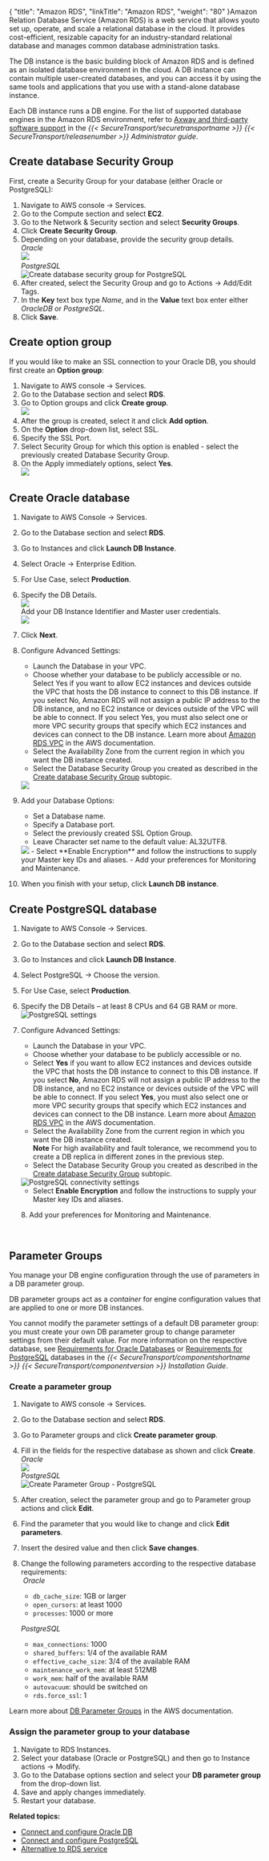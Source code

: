 {
    "title": "Amazon RDS",
    "linkTitle": "Amazon RDS",
    "weight": "80"
}Amazon Relation Database Service (Amazon RDS) is a web service that allows youto set up, operate, and scale a relational database in the cloud. It provides cost-efficient, resizable capacity for an industry-standard relational database and manages common database administration tasks.

The DB instance is the basic building block of Amazon RDS and is defined as an isolated database environment in the cloud. A DB instance can contain multiple user-created databases, and you can access it by using the same tools and applications that you use with a stand-alone database instance.

Each DB instance runs a DB engine. For the list of supported database engines in the Amazon RDS environment, refer to <a href="https://docs.axway.com/bundle/SecureTransport_55_AdministratorGuide_allOS_en_HTML5/page/Content/AdministratorsGuide/introduction/r_st_Axway_and_third-party_software_support.htm" class="MCXref xref">Axway and third-party software support</a> in the *{{< SecureTransport/securetransportname  >}} {{< SecureTransport/releasenumber  >}} Administrator guide*.

<span id="Create"></span>

## Create database Security Group

First, create a Security Group for your database (either Oracle or PostgreSQL):

1.  Navigate to AWS console -> Services.
2.  Go to the Compute section and select **EC2**.
3.  Go to the Network & Security section and select **Security Groups**.
4.  Click **Create Security Group**.
5.  Depending on your database, provide the security group details.  
    *Oracle*  
    <img src="/Images/SecureTransport/db-create-oracleSG.PNG" class="maxWidth" />  
    *PostgreSQL*  
    <img src="/Images/SecureTransport/db-create-postgreSG.PNG" title="Create database security group for PostgreSQL" class="maxWidth" alt="Create database security group for PostgreSQL" />  
6.  After created, select the Security Group and go to Actions -> Add/Edit Tags.
7.  In the **Key** text box type *Name*, and in the **Value** text box enter either *OracleDB* or *PostgreSQL*.
8.  Click **Save**.

## Create option group

If you would like to make an SSL connection to your Oracle DB, you should first create an **Option group**:

1.  Navigate to AWS console -> Services.
2.  Go to the Database section and select **RDS**.
3.  Go to Option groups and click **Create group**.  
    <img src="/Images/SecureTransport/create-opt-gr.PNG" class="maxWidth" />  
4.  After the group is created, select it and click **Add option**.
5.  On the **Option** drop-down list, select SSL.
6.  Specify the SSL Port.
7.  Select Security Group for which this option is enabled - select the previously created Database Security Group.
8.  On the Apply immediately options, select **Yes**.  
    <img src="/Images/SecureTransport/add-ssl.PNG" class="maxWidth" />  

## Create Oracle database

1.  Navigate to AWS Console -> Services.
2.  Go to the Database section and select **RDS**.
3.  Go to Instances and click **Launch DB Instance**.
4.  Select Oracle -> Enterprise Edition.
5.  For Use Case, select **Production**.
6.  Specify the DB Details.  
    <img src="/Images/SecureTransport/db-details.PNG" class="maxWidth" />  
    Add your DB Instance Identifier and Master user credentials.  
    <img src="/Images/SecureTransport/db-settings.PNG" class="maxWidth" />  
7.  Click **Next**.
8.  Configure Advanced Settings:
    -   Launch the Database in your VPC.
    -   Choose whether your database to be publicly accessible or no.  
        Select Yes if you want to allow EC2 instances and devices outside the VPC that hosts the DB instance to connect to this DB instance. If you select No, Amazon RDS will not assign a public IP address to the DB instance, and no EC2 instance or devices outside of the VPC will be able to connect. If you select Yes, you must also select one or more VPC security groups that specify which EC2 instances and devices can connect to the DB instance. Learn more about [Amazon RDS VPC](https://docs.aws.amazon.com/AmazonRDS/latest/UserGuide/USER_VPC.Scenarios.html) in the AWS documentation.
    -   Select the Availability Zone from the current region in which you want the DB instance created.
    -   Select the Database Security Group you created as described in the <a href="#Create" class="MCXref xref">Create database Security Group</a> subtopic.

      
    <img src="/Images/SecureTransport/db-net-sec.PNG" class="maxWidth" />  
9.  Add your Database Options:
    -   Set a Database name.
    -   Specify a Database port.
    -   Select the previously created SSL Option Group.
    -   Leave Character set name to the default value: AL32UTF8.

    <img src="/Images/SecureTransport/db-options.PNG" class="maxWidth" />  
    -   Select **Enable Encryption** and follow the instructions to supply your Master key IDs and aliases.
    -   Add your preferences for Monitoring and Maintenance.
10. When you finish with your setup, click **Launch DB instance**.

## Create PostgreSQL database

1.  Navigate to AWS Console -> Services.

2.  Go to the Database section and select **RDS**.

3.  Go to Instances and click **Launch DB Instance**.

4.  Select PostgreSQL -> Choose the version.

5.  For Use Case, select **Production**.

6.  Specify the DB Details – at least 8 CPUs and 64 GB RAM or more.  
    <img src="/Images/SecureTransport/db-postgre-settings.png" title="PostgreSQL settings" class="maxWidth" alt="PostgreSQL settings" />

7.  Configure Advanced Settings:  

    -   Launch the Database in your VPC.
    -   Choose whether your database to be publicly accessible or no.
    -   Select **Yes** if you want to allow EC2 instances and devices outside the VPC that hosts the DB instance to connect to this DB instance. If you select **No**, Amazon RDS will not assign a public IP address to the DB instance, and no EC2 instance or devices outside of the VPC will be able to connect. If you select **Yes**, you must also select one or more VPC security groups that specify which EC2 instances and devices can connect to the DB instance. Learn more about [Amazon RDS VPC](https://docs.aws.amazon.com/AmazonRDS/latest/UserGuide/USER_VPC.Scenarios.html) in the AWS documentation.
    -   Select the Availability Zone from the current region in which you want the DB instance created.  
        **Note** For high availability and fault tolerance, we recommend you to create a DB replica in different zones in the previous step.
    -   Select the Database Security Group you created as described in the <a href="#Create" class="MCXref xref">Create database Security Group</a> subtopic.

    <img src="/Images/SecureTransport/db-postgre-connectivity.png" title="PostgreSQL connectivity settings" class="maxWidth" alt="PostgreSQL connectivity settings" />

    -   Select **Enable Encryption** and follow the instructions to supply your Master key IDs and aliases.

    8\. Add your preferences for Monitoring and Maintenance.

 

## Parameter Groups

You manage your DB engine configuration through the use of parameters in a DB parameter group.

DB parameter groups act as a *container* for engine configuration values that are applied to one or more DB instances.

You cannot modify the parameter settings of a default DB parameter group: you must create your own DB parameter group to change parameter settings from their default value. For more information on the respective database, see <a href="https://docs.axway.com/bundle/SecureTransport_55_InstallationGuide_allOS_en_HTML5/page/Content/InstallationGuide/prereqs/Requirements_for_Oracle_databases.htm" class="MCXref xref">Requirements for Oracle Databases</a> or <a href="https://docs.axway.com/bundle/SecureTransport_55_InstallationGuide_allOS_en_HTML5/page/Content/InstallationGuide/prereqs/Requirements_for_PostgreSQL_databases.htm" class="MCXref xref">Requirements for PostgreSQL</a> databases in the *{{< SecureTransport/componentshortname  >}} {{< SecureTransport/componentversion  >}} Installation Guide*.

### Create a parameter group

1.  Navigate to AWS console -> Services.
2.  Go to the Database section and select **RDS**.
3.  Go to Parameter groups and click **Create parameter group**.
4.  Fill in the fields for the respective database as shown and click **Create**.  
    *Oracle*  
    <img src="/Images/SecureTransport/parameterGroup-oracle.PNG" class="maxWidth" />  
    *PostgreSQL*  
    <img src="/Images/SecureTransport/parameterGroup-postgre.PNG" title="Create Parameter Group - PostgreSQL" class="maxWidth" alt="Create Parameter Group - PostgreSQL" />
5.  After creation, select the parameter group and go to Parameter group actions and click **Edit**.
6.  Find the parameter that you would like to change and click **Edit parameters**.
7.  Insert the desired value and then click **Save changes**.
8.  Change the following parameters according to the respective database requirements:  
     *Oracle*
    -   `db_cache_size`: 1GB or larger
    -   `open_cursors`: at least 1000
    -   `processes`: 1000 or more

      
    *PostgreSQL*
    -   `max_connections`: 1000
    -   `shared_buffers`: 1/4 of the available RAM
    -   `effective_cache_size`: 3/4 of the available RAM
    -   `maintenance_work_mem`: at least 512MB
    -   `work_mem`: half of the available RAM
    -   `autovacuum`: should be switched on
    -   `rds.force_ssl`: 1

Learn more about [DB Parameter Groups](https://docs.aws.amazon.com/AmazonRDS/latest/UserGuide/USER_WorkingWithParamGroups.html) in the AWS documentation.

### Assign the parameter group to your database

1.  Navigate to RDS Instances.
2.  Select your database (Oracle or PostgreSQL) and then go to Instance actions -> Modify.
3.  Go to the Database options section and select your **DB parameter group** from the drop-down list.
4.  Save and apply changes immediately.
5.  Restart your database.

**Related topics:**

-   <a href="connect-oracle" class="MCXref xref">Connect and configure Oracle DB</a>
-   <a href="connect-postgre" class="MCXref xref">Connect and configure PostgreSQL</a>
-   <a href="rds-aternative" class="MCXref xref">Alternative to RDS service</a>
